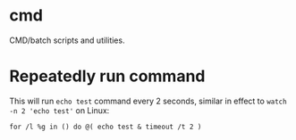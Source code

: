 # cmd

CMD/batch scripts and utilities.

# Repeatedly run command

This will run `echo test` command every 2 seconds, similar in effect to `watch -n 2 'echo test'` on Linux:

    for /l %g in () do @( echo test & timeout /t 2 )
